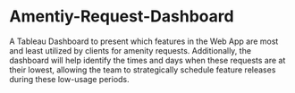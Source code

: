 # Amentiy-Request-Dashboard
A Tableau Dashboard to present which features in the Web App are most and least utilized by clients for amenity requests. Additionally, the dashboard will help identify the times and days when these requests are at their lowest, allowing the team to strategically schedule feature releases during these low-usage periods. 
